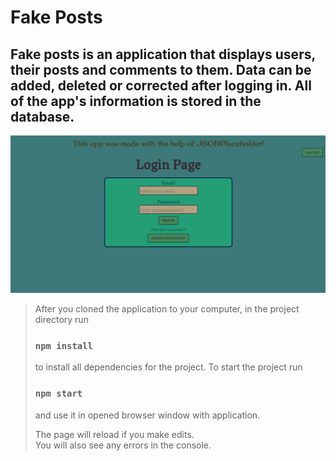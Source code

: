 # Fake Posts

## Fake posts is an application that displays users, their posts and comments to them. Data can be added, deleted or corrected after logging in. All of the app's information is stored in the database.

![todolist](src/shared/assets/images/fake-posts.png)

> After you cloned the application to your computer, in the project directory run
> ### `npm install`
> to install all dependencies for the project.
> To start the project run
> ### `npm start`
> and use it in opened browser window with application.
>
> The page will reload if you make edits.\
> You will also see any errors in the console.